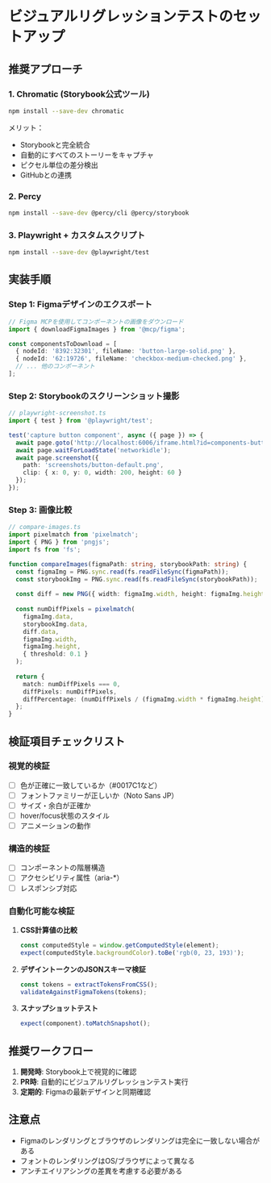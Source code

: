 # ビジュアルリグレッションテストのセットアップ

## 推奨アプローチ

### 1. **Chromatic (Storybook公式ツール)**
```bash
npm install --save-dev chromatic
```

メリット：
- Storybookと完全統合
- 自動的にすべてのストーリーをキャプチャ
- ピクセル単位の差分検出
- GitHubとの連携

### 2. **Percy**
```bash
npm install --save-dev @percy/cli @percy/storybook
```

### 3. **Playwright + カスタムスクリプト**
```bash
npm install --save-dev @playwright/test
```

## 実装手順

### Step 1: Figmaデザインのエクスポート

```typescript
// Figma MCPを使用してコンポーネントの画像をダウンロード
import { downloadFigmaImages } from '@mcp/figma';

const componentsToDownload = [
  { nodeId: '8392:32301', fileName: 'button-large-solid.png' },
  { nodeId: '62:19726', fileName: 'checkbox-medium-checked.png' },
  // ... 他のコンポーネント
];
```

### Step 2: Storybookのスクリーンショット撮影

```typescript
// playwright-screenshot.ts
import { test } from '@playwright/test';

test('capture button component', async ({ page }) => {
  await page.goto('http://localhost:6006/iframe.html?id=components-button--default');
  await page.waitForLoadState('networkidle');
  await page.screenshot({ 
    path: 'screenshots/button-default.png',
    clip: { x: 0, y: 0, width: 200, height: 60 }
  });
});
```

### Step 3: 画像比較

```typescript
// compare-images.ts
import pixelmatch from 'pixelmatch';
import { PNG } from 'pngjs';
import fs from 'fs';

function compareImages(figmaPath: string, storybookPath: string) {
  const figmaImg = PNG.sync.read(fs.readFileSync(figmaPath));
  const storybookImg = PNG.sync.read(fs.readFileSync(storybookPath));
  
  const diff = new PNG({ width: figmaImg.width, height: figmaImg.height });
  
  const numDiffPixels = pixelmatch(
    figmaImg.data,
    storybookImg.data,
    diff.data,
    figmaImg.width,
    figmaImg.height,
    { threshold: 0.1 }
  );
  
  return {
    match: numDiffPixels === 0,
    diffPixels: numDiffPixels,
    diffPercentage: (numDiffPixels / (figmaImg.width * figmaImg.height)) * 100
  };
}
```

## 検証項目チェックリスト

### 視覚的検証
- [ ] 色が正確に一致しているか（#0017C1など）
- [ ] フォントファミリーが正しいか（Noto Sans JP）
- [ ] サイズ・余白が正確か
- [ ] hover/focus状態のスタイル
- [ ] アニメーションの動作

### 構造的検証
- [ ] コンポーネントの階層構造
- [ ] アクセシビリティ属性（aria-*）
- [ ] レスポンシブ対応

### 自動化可能な検証
1. **CSS計算値の比較**
   ```javascript
   const computedStyle = window.getComputedStyle(element);
   expect(computedStyle.backgroundColor).toBe('rgb(0, 23, 193)');
   ```

2. **デザイントークンのJSONスキーマ検証**
   ```javascript
   const tokens = extractTokensFromCSS();
   validateAgainstFigmaTokens(tokens);
   ```

3. **スナップショットテスト**
   ```javascript
   expect(component).toMatchSnapshot();
   ```

## 推奨ワークフロー

1. **開発時**: Storybook上で視覚的に確認
2. **PR時**: 自動的にビジュアルリグレッションテスト実行
3. **定期的**: Figmaの最新デザインと同期確認

## 注意点

- Figmaのレンダリングとブラウザのレンダリングは完全に一致しない場合がある
- フォントのレンダリングはOS/ブラウザによって異なる
- アンチエイリアシングの差異を考慮する必要がある